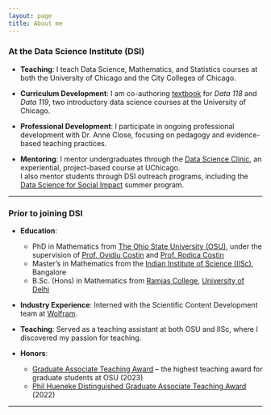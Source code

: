```yaml
---
layout: page
title: About me
---
```


### At the Data Science Institute (DSI)

- **Teaching**: I teach Data Science, Mathematics, and Statistics courses at both the University of Chicago and the City Colleges of Chicago.

- **Curriculum Development**: I am co-authoring <a href="https://amandakube.github.io/textbook-datascience-1/intro.html" target="_blank">textbook</a> for *Data 118* and *Data 119*, two introductory data science courses at the University of Chicago.

- **Professional Development**: I participate in ongoing professional development with Dr. Anne Close, focusing on pedagogy and evidence-based teaching practices.

- **Mentoring**: I mentor undergraduates through the <a href="https://datascience.uchicago.edu/education/data-science-clinic/" target="_blank">Data Science Clinic</a>, an experiential, project-based course at UChicago.  
  I also mentor students through DSI outreach programs, including the <a href="https://datascience.uchicago.edu/outreach/data-science-for-social-impact-network/summer-experience/" target="_blank">Data Science for Social Impact</a> summer program.

---
### Prior to joining DSI

- **Education**:
  - PhD in Mathematics from <a href="https://math.osu.edu/" target="_blank">The Ohio State University (OSU)</a>, under the supervision of <a href="https://people.math.osu.edu/costin.9/" target="_blank">Prof. Ovidiu Costin</a> and <a href="https://math.osu.edu/people/costin.10" target="_blank">Prof. Rodica Costin</a>
  - Master’s in Mathematics from the <a href="https://math.iisc.ac.in//" target="_blank">Indian Institute of Science (IISc)</a>, Bangalore  
  - B.Sc. (Hons) in Mathematics from <a href="https://ramjas.du.ac.in/college/web/index.php" target="_blank">Ramjas College</a>, <a href="https://www.du.ac.in/" target="_blank">University of Delhi</a>

- **Industry Experience**: Interned with the Scientific Content Development team at <a href="https://www.wolfram.com/?source=nav" target="_blank">Wolfram</a>.

- **Teaching**: Served as a teaching assistant at both OSU and IISc, where I discovered my passion for teaching.

- **Honors**:
  - <a href="https://gradsch.osu.edu/news/2023/03/17/2023-graduate-associate-teaching-award-recipients" target="_blank">Graduate Associate Teaching Award</a> – the highest teaching award for graduate students at OSU (2023)  
  - <a href="https://math.osu.edu/grad/current/graduate-teaching-awards" target="_blank">Phil Hueneke Distinguished Graduate Associate Teaching Award</a> (2022)
    
---
